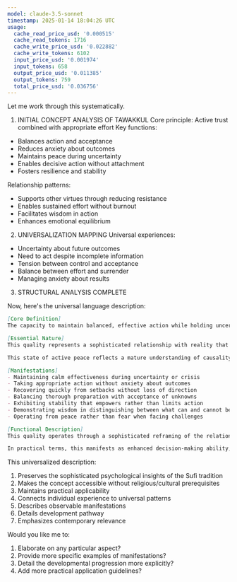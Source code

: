 ```yaml
---
model: claude-3.5-sonnet
timestamp: 2025-01-14 18:04:26 UTC
usage:
  cache_read_price_usd: '0.000515'
  cache_read_tokens: 1716
  cache_write_price_usd: '0.022882'
  cache_write_tokens: 6102
  input_price_usd: '0.001974'
  input_tokens: 658
  output_price_usd: '0.011385'
  output_tokens: 759
  total_price_usd: '0.036756'
---
```


Let me work through this systematically.

1. INITIAL CONCEPT ANALYSIS OF TAWAKKUL
Core principle: Active trust combined with appropriate effort
Key functions:
- Balances action and acceptance
- Reduces anxiety about outcomes
- Maintains peace during uncertainty
- Enables decisive action without attachment
- Fosters resilience and stability

Relationship patterns:
- Supports other virtues through reducing resistance
- Enables sustained effort without burnout
- Facilitates wisdom in action
- Enhances emotional equilibrium

2. UNIVERSALIZATION MAPPING
Universal experiences:
- Uncertainty about future outcomes
- Need to act despite incomplete information
- Tension between control and acceptance
- Balance between effort and surrender
- Managing anxiety about results

3. STRUCTURAL ANALYSIS COMPLETE

Now, here's the universal language description:

```markdown
[Core Definition]
The capacity to maintain balanced, effective action while holding uncertainty with peace - combining decisive engagement with deep acceptance of what lies beyond our control. This quality enables dynamic stability through life's uncertainties while fostering wise, unattached action.

[Essential Nature]
This quality represents a sophisticated relationship with reality that transcends both passive resignation and anxious over-control. It manifests as a dynamic equilibrium between engaged action and profound acceptance, rooted in recognition of both human agency and its natural limits. Rather than reducing responsibility or effort, it enhances their effectiveness by removing the destabilizing effects of excessive attachment to outcomes.

This state of active peace reflects a mature understanding of causality and control, allowing for full commitment to action while maintaining inner freedom from its results. It develops through progressive recognition of the interdependent nature of all achievement and the wisdom of aligning with rather than struggling against life's natural flow.

[Manifestations]
- Maintaining calm effectiveness during uncertainty or crisis
- Taking appropriate action without anxiety about outcomes
- Recovering quickly from setbacks without loss of direction
- Balancing thorough preparation with acceptance of unknowns
- Exhibiting stability that empowers rather than limits action
- Demonstrating wisdom in distinguishing between what can and cannot be controlled
- Operating from peace rather than fear when facing challenges

[Functional Description]
This quality operates through a sophisticated reframing of the relationship between personal action and external conditions. It develops through progressive insight into the nature of causality and control, supported by direct experience of how attachment to outcomes often undermines effectiveness. This understanding transforms into an embodied capacity to remain simultaneously engaged and unattached, enabling more skillful action through freedom from anxiety's distorting effects.

In practical terms, this manifests as enhanced decision-making ability, greater resilience in the face of setbacks, and more sustainable long-term effort. It enables individuals to maintain peace during uncertainty while taking appropriate action, leading to both greater effectiveness and reduced stress. This quality proves especially valuable in complex situations where outcomes cannot be fully controlled but decisive action is required.
```

This universalized description:
1. Preserves the sophisticated psychological insights of the Sufi tradition
2. Makes the concept accessible without religious/cultural prerequisites
3. Maintains practical applicability
4. Connects individual experience to universal patterns
5. Describes observable manifestations
6. Details development pathway
7. Emphasizes contemporary relevance

Would you like me to:
1. Elaborate on any particular aspect?
2. Provide more specific examples of manifestations?
3. Detail the developmental progression more explicitly?
4. Add more practical application guidelines?
